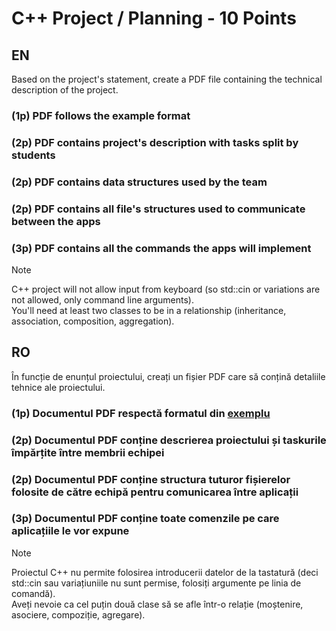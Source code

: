 # C++ Project / Planning - 10 Points
## EN
Based on the project's statement, create a PDF file containing the technical description of the project.

### (1p) PDF follows the example format
### (2p) PDF contains project's description with tasks split by students
### (2p) PDF contains data structures used by the team
### (2p) PDF contains all file's structures used to communicate between the apps
### (3p) PDF contains all the commands the apps will implement

> [!note]
> C++ project will not allow input from keyboard (so std::cin or variations are not allowed, only command line arguments). <br/>
> You'll need at least two classes to be in a relationship (inheritance, association, composition, aggregation).

## RO
În funcție de enunțul proiectului, creați un fișier PDF care să conțină detaliile tehnice ale proiectului.

### (1p) Documentul PDF respectă formatul din [exemplu](ro_example.pdf)
### (2p) Documentul PDF conține descrierea proiectului și taskurile împărțite între membrii echipei
### (2p) Documentul PDF conține structura tuturor fișierelor folosite de către echipă pentru comunicarea între aplicații
### (3p) Documentul PDF conține toate comenzile pe care aplicațiile le vor expune

> [!note]
> Proiectul C++ nu permite folosirea introducerii datelor de la tastatură (deci std::cin sau variațiuniile nu sunt permise, folosiți argumente pe linia de comandă). <br/>
> Aveți nevoie ca cel puțin două clase să se afle într-o relație (moștenire, asociere, compoziție, agregare).
